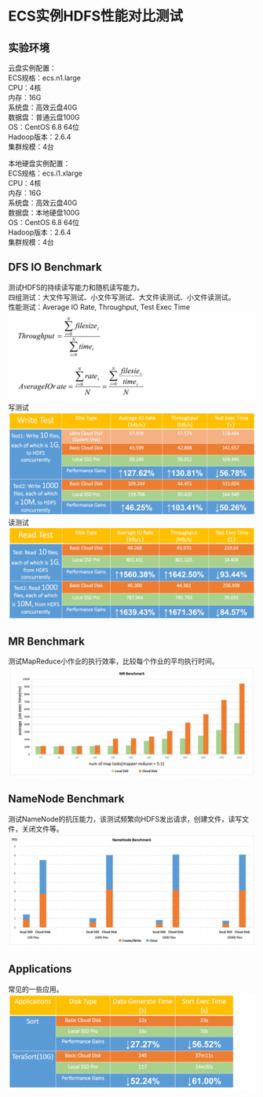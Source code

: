 # ECS实例HDFS性能对比测试
## 实验环境
云盘实例配置：     
ECS规格：ecs.n1.large    
CPU：4核     
内存：16G     
系统盘：高效云盘40G     
数据盘：普通云盘100G     
OS：CentOS 6.8 64位     
Hadoop版本：2.6.4    
集群规模：4台     

本地硬盘实例配置：    
ECS规格：ecs.i1.xlarge      
CPU：4核      
内存：16G    
系统盘：高效云盘40G     
数据盘：本地硬盘100G     
OS：CentOS 6.8 64位     
Hadoop版本：2.6.4    
集群规模：4台
## DFS IO Benchmark
测试HDFS的持续读写能力和随机读写能力。    
四组测试：大文件写测试、小文件写测试、大文件读测试、小文件读测试。     
性能测试：Average IO Rate, Throughput, Test Exec Time
![benchmark11](https://github.com/liumihust/gitTset/blob/master/benchmark11.PNG)
写测试
![benchmark12](https://github.com/liumihust/gitTset/blob/master/benchmark12.PNG)
读测试
![benchmark13](https://github.com/liumihust/gitTset/blob/master/benchmark13.PNG)
## MR Benchmark
测试MapReduce小作业的执行效率，比较每个作业的平均执行时间。
![benchmark2](https://github.com/liumihust/gitTset/blob/master/benchmark2.PNG)
## NameNode Benchmark
测试NameNode的抗压能力，该测试频繁向HDFS发出请求，创建文件，读写文件，关闭文件等。
![benchmark3](https://github.com/liumihust/gitTset/blob/master/benchmark3.PNG)
## Applications
常见的一些应用。
![benchmark41](https://github.com/liumihust/gitTset/blob/master/benchmark41.PNG)
